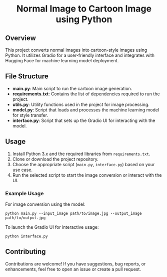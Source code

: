<h1 align="center">Normal Image to Cartoon Image using Python</h1>

<h2>Overview</h2>

<p>This project converts normal images into cartoon-style images using Python. It utilizes Gradio for a user-friendly interface and integrates with Hugging Face for machine learning model deployment.</p>

<h2>File Structure</h2>

<ul>
    <li><b>main.py</b>: Main script to run the cartoon image generation.</li>
    <li><b>requirements.txt</b>: Contains the list of dependencies required to run the project.</li>
    <li><b>utils.py</b>: Utility functions used in the project for image processing.</li>
    <li><b>model.py</b>: Script that loads and processes the machine learning model for style transfer.</li>
    <li><b>interface.py</b>: Script that sets up the Gradio UI for interacting with the model.</li>
</ul>

<h2>Usage</h2>

<ol>
    <li>Install Python 3.x and the required libraries from <code>requirements.txt</code>.</li>
    <li>Clone or download the project repository.</li>
    <li>Choose the appropriate script (<code>main.py</code>, <code>interface.py</code>) based on your use case.</li>
    <li>Run the selected script to start the image conversion or interact with the UI.</li>
</ol>

<h3>Example Usage</h3>

<p>For image conversion using the model:</p>

<pre><code>python main.py --input_image path/to/image.jpg --output_image path/to/output.jpg</code></pre>

<p>To launch the Gradio UI for interactive usage:</p>

<pre><code>python interface.py</code></pre>

<h2>Contributing</h2>

<p>Contributions are welcome! If you have suggestions, bug reports, or enhancements, feel free to open an issue or create a pull request.</p>
